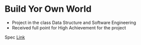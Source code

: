 # Build Yor Own World
- Project in the class Data Structure and Software Engineering
- Received full point for High Achievement for the project

Spec [Link](https://fa24.datastructur.es/projects/proj3/)

